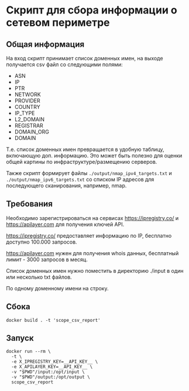 # Скрипт для сбора информации о сетевом периметре

## Общая информация

На вход скрипт принимает список доменных имен, на выходе получается csv файл со следующими полями:
- ASN
- IP
- PTR
- NETWORK
- PROVIDER
- COUNTRY
- IP_TYPE
- L2_DOMAIN
- REGISTRAR
- DOMAIN_ORG
- DOMAIN

Т.е. список доменных имен превращается в удобную таблицу, включающую доп. информацию.
Это может быть полезно для оценки общей картины по инфраструктуре/размещению серверов.

Также скрипт формирует файлы `./output/nmap_ipv4_targets.txt` и `./output/nmap_ipv6_targets.txt` со списком IP адресов для последующего сканирования, например, nmap.

## Требования

Необходимо зарегистрироваться на сервисах https://ipregistry.co/ и https://apilayer.com для получения ключей API.

https://ipregistry.co/ предоставляет информацию по IP, бесплатно доступно 100.000 запросов.

https://apilayer.com нужен для получения whois данных, бесплатный лимит - 3000 запросов в месяц.

Список доменных имен нужно поместить в директорию ./input в один или несколько txt файлов.

По одному доменному имени на строку.

## Сбока

    docker build . -t 'scope_csv_report'

## Запуск

    docker run --rm \
      -t \
      -e X_IPREGISTRY_KEY=__API_KEY__ \
      -e X_APILAYER_KEY=__API_KEY__ \
      -v "$PWD"/input:/opt/input \
      -v "$PWD"/output:/opt/output \
      scope_csv_report
